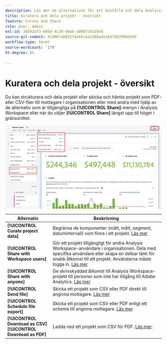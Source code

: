 ```yaml
---
description: Läs mer om alternativen för att beställa och dela Analysis Workspace-projekt.
title: Kuratera och dela projekt - översikt
feature: Curate and Share
role: User, Admin
exl-id: 38b92af3-646d-4c30-84ab-a0007c0a39e8
source-git-commit: 41d067ab852f4eb5c4a1368ade364fdb706bb9d9
workflow-type: tm+mt
source-wordcount: '179'
ht-degree: 6%

---
```


# Kuratera och dela projekt - översikt

Du kan strukturera och dela projekt eller skicka och hämta projekt som PDF- eller CSV-filer till mottagare i organisationen eller med andra med hjälp av de alternativ som är tillgängliga på **[!UICONTROL Share]**-menyn i Analysis Workspace eller när du väljer **[!UICONTROL Share]** längst upp till höger i gränssnittet.

![Delningsalternativ](assets/share-options.png)

| Alternativ | Beskrivning |
|---|---|
| **[!UICONTROL Curate project data]** | Begränsa de komponenter (mått, mått, segment, datumintervall) som finns i ett projekt. [Läs mer](/help/analyze/analysis-workspace/curate-share/curate.md) |
| **[!UICONTROL Share with Workspace users]** | Gör ett projekt tillgängligt för andra Analysis Workspace-användare i organisationen. Dela med specifika användare eller skapa en delbar länk för snabb åtkomst till ett projekt. Användarna måste logga in. [Läs mer](/help/analyze/analysis-workspace/curate-share/share-projects.md) |
| **[!UICONTROL Share with anyone]** | Ge skrivskyddad åtkomst till Analysis Workspace-projekt till personer som inte har tillgång till Adobe Analytics. [Läs mer](/help/analyze/analysis-workspace/curate-share/share-projects.md) |
| **[!UICONTROL Send file]** | Skicka ett projekt som CSV eller PDF direkt till angivna mottagare. [Läs mer](/help/analyze/analysis-workspace/curate-share/t-schedule-report.md) |
| **[!UICONTROL Schedule file export]** | Skicka ett projekt som CSV eller PDF enligt ett schema till angivna mottagare. [Läs mer](/help/analyze/analysis-workspace/curate-share/t-schedule-report.md) |
| **[!UICONTROL Download as CSV]**<br/>**[!UICONTROL Download as PDF]** | Ladda ned ett projekt som CSV för PDF. [Läs mer](download-send.md). |

